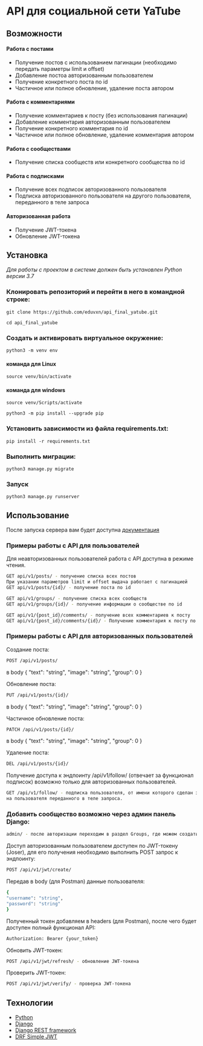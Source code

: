 # API для cоциальной сети YaTube

## Возможности

#### Работа с постами

 - Получение постов с использованием пагинации (необходимо передать параметры limit и offset)
 - Добавление постоа авторизованным пользователем
 - Получение конкретного поста по id
 - Частичное или полное обновление, удаление поста автором

#### Работа с комментариями

 - Получение комментариев к посту (без использования пагинации)
 - Добавление комментария авторизованным пользователем
 - Получение конкретного комментария по id
 - Частичное или полное обновление, удаление комментария автором

#### Работа с сообществами

 - Получение списка сообществ или конкретного сообщества по id

#### Работа с подписками

 - Получение всех подписок авторизованного пользователя
 - Подписка авторизованного пользователя на другого пользователя, переданного в теле запроса

#### Авторизованная работа

 - Получение JWT-токена
 - Обновление JWT-токена

## Установка

*Для работы с проектом в системе должен быть установлен Python версии 3.7*

### Клонировать репозиторий и перейти в него в командной строке:

```
git clone https://github.com/eduvxn/api_final_yatube.git
```

```
cd api_final_yatube

```

### Cоздать и активировать виртуальное окружение:

```
python3 -m venv env
```
#### команда для Linux
```
source venv/bin/activate
```
#### команда для windows
```
source venv/Scripts/activate
```
```
python3 -m pip install --upgrade pip
```

### Установить зависимости из файла requirements.txt:

```
pip install -r requirements.txt
```

### Выполнить миграции:

```
python3 manage.py migrate
```

### Запуск

```
python3 manage.py runserver
```

## Использование

После запуска сервера вам будет доступна [документация](http://localhost:8000/redoc/)

### Примеры работы с API для пользователей
Для неавторизованных пользователей работа с API доступна в режиме чтения.
```bash
GET api/v1/posts/ - получение списка всех постов
При указании параметров limit и offset выдача работает с пагинацией
GET api/v1/posts/{id}/ - получение поста по id

GET api/v1/groups/ - получение списка всех сообществ
GET api/v1/groups/{id}/ - получение информации о сообществе по id

GET api/v1/{post_id}/comments/ - получение всех комментариев к посту
GET api/v1/{post_id}/comments/{id}/ - Получение комментария к посту по id
```
### Примеры работы с API для авторизованных пользователей
Создание поста:
```bash
POST /api/v1/posts/
```
в body
{
"text": "string",
"image": "string",
"group": 0
}

Обновление поста:
```bash
PUT /api/v1/posts/{id}/
```
в body
{
"text": "string",
"image": "string",
"group": 0
}

Частичное обновление поста:
```bash
PATCH /api/v1/posts/{id}/
```
в body
{
"text": "string",
"image": "string",
"group": 0
}

Удаление поста:
```bash
DEL /api/v1/posts/{id}/
```
Получение доступа к эндпоинту /api/v1/follow/
(отвечает за функционал подписок) возможно только для авторизованных пользователей.
```bash
GET /api/v1/follow/ - подписка пользователя, от имени которого сделан запрос
на пользователя переданного в теле запроса.
```

### Добавить сообщество возможно через админ панель Django:
```bash
admin/ - после авторизации переходим в раздел Groups, где можем создать сообщество
```
Доступ авторизованным пользователем доступен по JWT-токену (Joser),
для его получения необходимо выполнить POST запрос к эндпоинту:
```bash
POST /api/v1/jwt/create/
```
Передав в body (для Postman) данные пользователя:
```bash
{
"username": "string",
"password": "string"
}
```
Полученный токен добавляем в headers (для Postman), после чего будет доступен полный функционал API:
```bash
Authorization: Bearer {your_token}
```
Обновить JWT-токен:
```bash
POST /api/v1/jwt/refresh/ - обновление JWT-токена
```
Проверить JWT-токен:
```bash
POST /api/v1/jwt/verify/ - проверка JWT-токена
```


## Технологии
* [Python](https://www.python.org/)
* [Django](https://www.djangoproject.com/)
* [Django REST framework](https://www.django-rest-framework.org/)
* [DRF Simple JWT](https://django-rest-framework-simplejwt.readthedocs.io/en/latest/)
